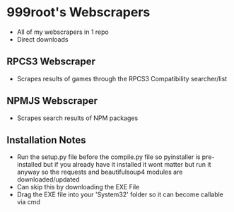 # 999root's Webscrapers
- All of my webscrapers in 1 repo
- Direct downloads
## RPCS3 Webscraper
- Scrapes results of games through the RPCS3 Compatibility searcher/list
## NPMJS Webscraper
- Scrapes search results of NPM packages
## Installation Notes
- Run the setup.py file before the compile.py file so pyinstaller is pre-installed but if you already have it installed it wont matter but run it anyway so the requests and beautifulsoup4 modules are downloaded/updated
- Can skip this by downloading the EXE File
- Drag the EXE file into your 'System32' folder so it can become callable via cmd
